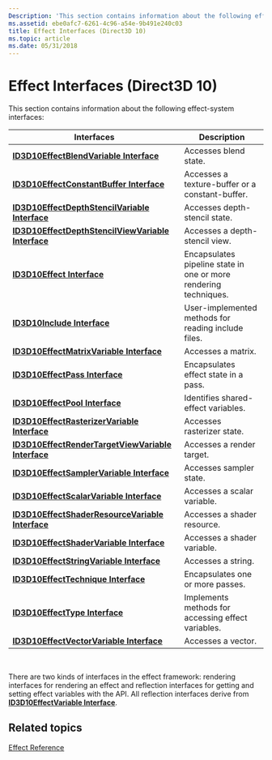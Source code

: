 ```yaml
---
Description: 'This section contains information about the following effect-system interfaces:'
ms.assetid: ebe0afc7-6261-4c96-a54e-9b491e240c03
title: Effect Interfaces (Direct3D 10)
ms.topic: article
ms.date: 05/31/2018
---
```


# Effect Interfaces (Direct3D 10)

This section contains information about the following effect-system interfaces:



| Interfaces                                                                                     | Description                                                      |
|------------------------------------------------------------------------------------------------|------------------------------------------------------------------|
| [**ID3D10EffectBlendVariable Interface**](/windows/desktop/api/D3D10Effect/nn-d3d10effect-id3d10effectblendvariable)                       | Accesses blend state.                                            |
| [**ID3D10EffectConstantBuffer Interface**](/windows/desktop/api/D3D10Effect/nn-d3d10effect-id3d10effectconstantbuffer)                     | Accesses a texture-buffer or a constant-buffer.                  |
| [**ID3D10EffectDepthStencilVariable Interface**](/windows/desktop/api/D3D10Effect/nn-d3d10effect-id3d10effectdepthstencilvariable)         | Accesses depth-stencil state.                                    |
| [**ID3D10EffectDepthStencilViewVariable Interface**](/windows/desktop/api/D3D10Effect/nn-d3d10effect-id3d10effectdepthstencilviewvariable) | Accesses a depth-stencil view.                                   |
| [**ID3D10Effect Interface**](/windows/desktop/api/D3D10Effect/nn-d3d10effect-id3d10effect)                                                 | Encapsulates pipeline state in one or more rendering techniques. |
| [**ID3D10Include Interface**](/previous-versions/windows/desktop/legacy/bb173775(v=vs.85))                                               | User-implemented methods for reading include files.              |
| [**ID3D10EffectMatrixVariable Interface**](/windows/desktop/api/D3D10Effect/nn-d3d10effect-id3d10effectmatrixvariable)                     | Accesses a matrix.                                               |
| [**ID3D10EffectPass Interface**](/windows/desktop/api/D3D10Effect/nn-d3d10effect-id3d10effectpass)                                         | Encapsulates effect state in a pass.                             |
| [**ID3D10EffectPool Interface**](/windows/desktop/api/D3D10Effect/nn-d3d10effect-id3d10effectpool)                                         | Identifies shared-effect variables.                              |
| [**ID3D10EffectRasterizerVariable Interface**](/windows/desktop/api/D3D10Effect/nn-d3d10effect-id3d10effectrasterizervariable)             | Accesses rasterizer state.                                       |
| [**ID3D10EffectRenderTargetViewVariable Interface**](/windows/desktop/api/D3D10Effect/nn-d3d10effect-id3d10effectrendertargetviewvariable) | Accesses a render target.                                        |
| [**ID3D10EffectSamplerVariable Interface**](/windows/desktop/api/D3D10Effect/nn-d3d10effect-id3d10effectsamplervariable)                   | Accesses sampler state.                                          |
| [**ID3D10EffectScalarVariable Interface**](/windows/desktop/api/D3D10Effect/nn-d3d10effect-id3d10effectscalarvariable)                     | Accesses a scalar variable.                                      |
| [**ID3D10EffectShaderResourceVariable Interface**](/windows/desktop/api/D3D10Effect/nn-d3d10effect-id3d10effectshaderresourcevariable)     | Accesses a shader resource.                                      |
| [**ID3D10EffectShaderVariable Interface**](/windows/desktop/api/D3D10Effect/nn-d3d10effect-id3d10effectshadervariable)                     | Accesses a shader variable.                                      |
| [**ID3D10EffectStringVariable Interface**](/windows/desktop/api/D3D10Effect/nn-d3d10effect-id3d10effectstringvariable)                     | Accesses a string.                                               |
| [**ID3D10EffectTechnique Interface**](/windows/desktop/api/D3D10Effect/nn-d3d10effect-id3d10effecttechnique)                               | Encapsulates one or more passes.                                 |
| [**ID3D10EffectType Interface**](/windows/desktop/api/D3D10Effect/nn-d3d10effect-id3d10effecttype)                                         | Implements methods for accessing effect variables.               |
| [**ID3D10EffectVectorVariable Interface**](/windows/desktop/api/D3D10Effect/nn-d3d10effect-id3d10effectvectorvariable)                     | Accesses a vector.                                               |



 

There are two kinds of interfaces in the effect framework: rendering interfaces for rendering an effect and reflection interfaces for getting and setting effect variables with the API. All reflection interfaces derive from [**ID3D10EffectVariable Interface**](/windows/desktop/api/D3D10Effect/nn-d3d10effect-id3d10effectvariable).

## Related topics

<dl> <dt>

[Effect Reference](d3d10-graphics-reference-effect.md)
</dt> </dl>

 

 